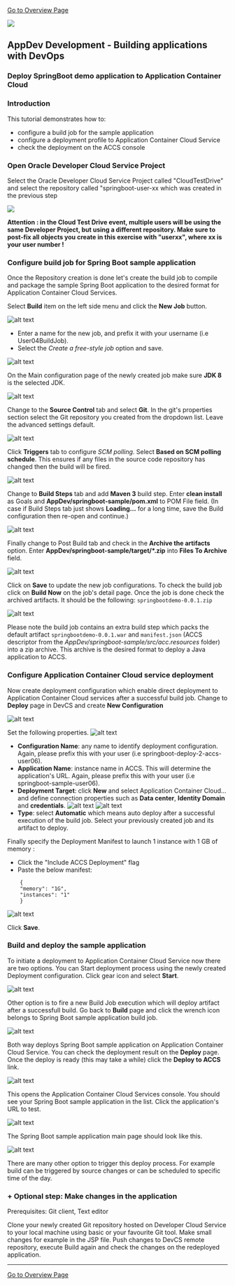 
[Go to Overview Page](../Develop.md)

![](../../common/images/customer.logo2.png)
## AppDev Development - Building applications with DevOps ##
### Deploy SpringBoot demo application to Application Container Cloud ###

### Introduction ###

This tutorial demonstrates how to:

- configure a build job for the sample application
- configure a deployment profile to Application Container Cloud Service
- check the deployment on the ACCS console

### Open Oracle Developer Cloud Service Project ###

Select the Oracle Developer Cloud Service Project called "CloudTestDrive" and select the repository called "springboot-user-xx which was created in the previous step

![](images/dev004.png)

**Attention : in the Cloud Test Drive event, multiple users will be using the same Developer Project, but using a different repository.  Make sure to post-fix all objects you create in this exercise with "userxx", where xx is your user number !**

### Configure build job for Spring Boot sample application ###

Once the Repository creation is done let's create the build job to compile and package the sample Spring Boot application to the desired format for Application Container Cloud Services.

Select **Build** item on the left side menu and click the **New Job** button.

![alt text](images/05.new.job.png "Configure new build job")

- Enter a name for the new job, and prefix it with your username (i.e User04BuildJob). 
- Select the *Create a free-style job* option and save.

![alt text](images/NewJob.PNG "Create new build job")

On the Main configuration page of the newly created job make sure **JDK 8** is the selected JDK.

![alt text](images/06.job.main.png "Configure job")

Change to the **Source Control** tab and select **Git**. In the git's properties section select the Git repository you created from the dropdown list. Leave the advanced settings default.

![alt text](images/07.job.scm.png "Configure source control")

Click **Triggers** tab to configure *SCM polling*. Select **Based on SCM polling schedule**. This ensures if any files in the source code repository has changed then the build will be fired.

![alt text](images/07.scm.trigger.png "Configure source control")

Change to **Build Steps** tab and add **Maven 3** build step. Enter **clean install** as Goals and **AppDev/springboot-sample/pom.xml** to POM File field. (In case if Build Steps tab just shows **Loading...** for a long time, save the Build configuration then re-open and continue.)

![alt text](images/08.job.maven.png "Add build step")

Finally change to Post Build tab and check in the **Archive the artifacts** option. Enter **AppDev/springboot-sample/target/\*.zip** into **Files To Archive** field.

![alt text](images/09.job.post.png "Post build")

Click on **Save** to update the new job configurations. To check the build job click on **Build Now** on the job's detail page. Once the job is done check the archived artifacts. It should be the following: `springbootdemo-0.0.1.zip`

![alt text](images/10.build.artifacts.png "Build artifacts")

Please note the build job contains an extra build step which packs the default artifact `springbootdemo-0.0.1.war` and `manifest.json` (ACCS descriptor from the *AppDev/springboot-sample/src/acc.resources* folder) into a zip archive. This archive is the desired format to deploy a Java application to ACCS.

### Configure Application Container Cloud service deployment ###

Now create deployment configuration which enable direct deployment to Application Container Cloud services after a successful build job.
Change to **Deploy** page in DevCS and create **New Configuration** 

![alt text](images/11.new.deploy.png "New deploy configuration")

Set the following properties.
![alt text](images/NewDeploy.PNG "Deployment Configuration")

- **Configuration Name**: any name to identify deployment configuration. Again, please prefix this with your user (i.e springboot-deploy-2-accs-user06).
- **Application Name**: instance name in ACCS. This will determine the application's URL. Again, please prefix this with your user (i.e springboot-sample-user06).
- **Deployment Target**: click **New** and select Application Container Cloud... and define connection properties such as **Data center**, **Identity Domain** and **credentials**. 
![alt text](images/dev001.PNG "ACCS Configuration")
![alt text](images/dev002.PNG "ACCS Configuration")
- **Type**: select **Automatic** which means auto deploy after a successful execution of the build job. Select your previously created job and its artifact to deploy.


Finally specify the Deployment Manifest to launch 1 instance with 1 GB of memory : 
- Click the "Include ACCS Deployment" flag
- Paste the below manifest:

```
    {
    "memory": "1G",
    "instances": "1" 
    }
```

![alt text](images/DeploymentProfile.PNG "ACCS Deployment Profile")

Click **Save**. 

### Build and deploy the sample application ###

To initiate a deployment to Application Container Cloud Service now there are two options. You can Start deployment process using the newly created Deployment configuration. Click gear icon and select **Start**.

![alt text](images/14.deploy.start.png "Deployment Start")

Other option is to fire a new Build Job execution which will deploy artifact after a successfull build. Go back to **Build** page and click the wrench icon belongs to Spring Boot sample application build job.

![alt text](images/15.build.now.png "Build Now") 

Both way deploys Spring Boot sample application on Application Container Cloud Service. You can check the deployment result on the **Deploy** page. Once the deploy is ready (this may take a while) click the **Deploy to ACCS** link.

![alt text](images/16.deploy.ready.png "Deploy ready")

This opens the Application Container Cloud Services console. You should see your Spring Boot sample application in the list. Click the application's URL to test.

![alt text](images/17.accs.console.png "ACCS Console")

The Spring Boot sample application main page should look like this.

![alt text](images/18.sample.app.png "Sample Application")

There are many other option to trigger this deploy process. For example build can be triggered by source changes or can be scheduled to specific time of the day.

### + Optional step: Make changes in the application ###

Prerequisites: Git client, Text editor

Clone your newly created Git repository hosted on Developer Cloud Service to your local machine using basic or your favourite Git tool. Make small changes for example in the JSP file. Push changes to DevCS remote repository, execute Build again and check the changes on the redeployed application.

---
[Go to Overview Page](../Develop.md)
